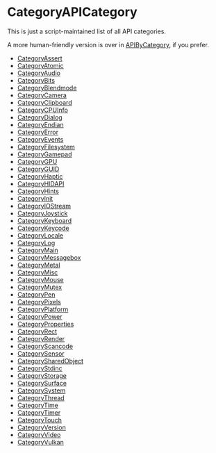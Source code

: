 # CategoryAPICategory

This is just a script-maintained list of all API categories.

A more human-friendly version is over in [APIByCategory](APIByCategory), if you prefer.

<!-- END CATEGORY DOCUMENTATION -->

<!-- DO NOT HAND-EDIT CATEGORY LISTS, THEY ARE AUTOGENERATED AND WILL BE OVERWRITTEN, BASED ON TAGS IN INDIVIDUAL PAGE FOOTERS. EDIT THOSE INSTEAD. -->
<!-- BEGIN CATEGORY LIST -->
- [CategoryAssert](CategoryAssert)
- [CategoryAtomic](CategoryAtomic)
- [CategoryAudio](CategoryAudio)
- [CategoryBits](CategoryBits)
- [CategoryBlendmode](CategoryBlendmode)
- [CategoryCamera](CategoryCamera)
- [CategoryClipboard](CategoryClipboard)
- [CategoryCPUInfo](CategoryCPUInfo)
- [CategoryDialog](CategoryDialog)
- [CategoryEndian](CategoryEndian)
- [CategoryError](CategoryError)
- [CategoryEvents](CategoryEvents)
- [CategoryFilesystem](CategoryFilesystem)
- [CategoryGamepad](CategoryGamepad)
- [CategoryGPU](CategoryGPU)
- [CategoryGUID](CategoryGUID)
- [CategoryHaptic](CategoryHaptic)
- [CategoryHIDAPI](CategoryHIDAPI)
- [CategoryHints](CategoryHints)
- [CategoryInit](CategoryInit)
- [CategoryIOStream](CategoryIOStream)
- [CategoryJoystick](CategoryJoystick)
- [CategoryKeyboard](CategoryKeyboard)
- [CategoryKeycode](CategoryKeycode)
- [CategoryLocale](CategoryLocale)
- [CategoryLog](CategoryLog)
- [CategoryMain](CategoryMain)
- [CategoryMessagebox](CategoryMessagebox)
- [CategoryMetal](CategoryMetal)
- [CategoryMisc](CategoryMisc)
- [CategoryMouse](CategoryMouse)
- [CategoryMutex](CategoryMutex)
- [CategoryPen](CategoryPen)
- [CategoryPixels](CategoryPixels)
- [CategoryPlatform](CategoryPlatform)
- [CategoryPower](CategoryPower)
- [CategoryProperties](CategoryProperties)
- [CategoryRect](CategoryRect)
- [CategoryRender](CategoryRender)
- [CategoryScancode](CategoryScancode)
- [CategorySensor](CategorySensor)
- [CategorySharedObject](CategorySharedObject)
- [CategoryStdinc](CategoryStdinc)
- [CategoryStorage](CategoryStorage)
- [CategorySurface](CategorySurface)
- [CategorySystem](CategorySystem)
- [CategoryThread](CategoryThread)
- [CategoryTime](CategoryTime)
- [CategoryTimer](CategoryTimer)
- [CategoryTouch](CategoryTouch)
- [CategoryVersion](CategoryVersion)
- [CategoryVideo](CategoryVideo)
- [CategoryVulkan](CategoryVulkan)
<!-- END CATEGORY LIST -->

